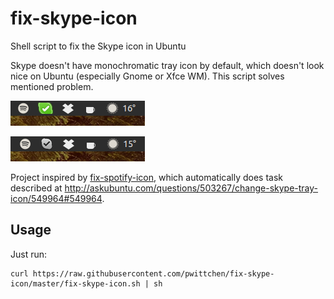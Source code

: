 # fix-skype-icon
Shell script to fix the Skype icon in Ubuntu

Skype doesn't have monochromatic tray icon by default, which doesn't look nice on Ubuntu (especially Gnome or Xfce WM). This script solves mentioned problem.

![Skype old icon](https://raw.githubusercontent.com/pwittchen/fix-skype-icon/master/images/skype-old-icon.png)

![Skype fixed icon](https://raw.githubusercontent.com/pwittchen/fix-skype-icon/master/images/skype-fixed-icon.png)

Project inspired by [fix-spotify-icon](https://github.com/faviouz/fix-spotify-icon), which automatically does task described at http://askubuntu.com/questions/503267/change-skype-tray-icon/549964#549964.

## Usage

Just run:

```
curl https://raw.githubusercontent.com/pwittchen/fix-skype-icon/master/fix-skype-icon.sh | sh
```
